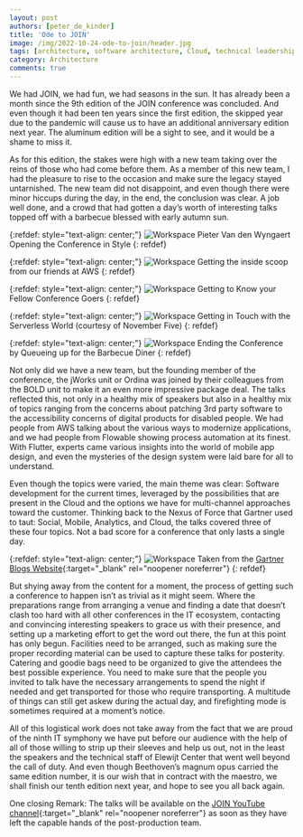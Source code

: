 ```yaml
---
layout: post
authors: [peter_de_kinder]
title: 'Ode to JOIN'
image: /img/2022-10-24-ode-to-join/header.jpg
tags: [architecture, software architecture, Cloud, technical leadership]
category: Architecture
comments: true
---
```


We had JOIN, we had fun, we had seasons in the sun. 
It has already been a month since the 9th edition of the JOIN conference was concluded. 
And even though it had been ten years since the first edition, the skipped year due to the pandemic will cause us to have an additional anniversary edition next year. 
The aluminum edition will be a sight to see, and it would be a shame to miss it.

As for this edition, the stakes were high with a new team taking over the reins of those who had come before them. 
As a member of this new team, I had the pleasure to rise to the occasion and make sure the legacy stayed untarnished. 
The new team did not disappoint, and even though there were minor hiccups during the day, in the end, the conclusion was clear. 
A job well done, and a crowd that had gotten a day’s worth of interesting talks topped off with a barbecue blessed with early autumn sun.

{:refdef: style="text-align: center;"}
<img src="{{ '/img/2022-10-24-ode-to-join/JOIN-01.png' | prepend: site.baseurl }}" alt="Workspace" class="image fit" style="margin:0px auto; max-width:100%">
Pieter Van den Wyngaert Opening the Conference in Style
{: refdef}

{:refdef: style="text-align: center;"}
<img src="{{ '/img/2022-10-24-ode-to-join/JOIN-02.png' | prepend: site.baseurl }}" alt="Workspace" class="image fit" style="margin:0px auto; max-width:100%">
Getting the inside scoop from our friends at AWS
{: refdef}

{:refdef: style="text-align: center;"}
<img src="{{ '/img/2022-10-24-ode-to-join/JOIN-03.png' | prepend: site.baseurl }}" alt="Workspace" class="image fit" style="margin:0px auto; max-width:100%">
Getting to Know your Fellow Conference Goers
{: refdef}

{:refdef: style="text-align: center;"}
<img src="{{ '/img/2022-10-24-ode-to-join/JOIN-04.png' | prepend: site.baseurl }}" alt="Workspace" class="image fit" style="margin:0px auto; max-width:100%">
Getting in Touch with the Serverless World (courtesy of November Five)
{: refdef}

{:refdef: style="text-align: center;"}
<img src="{{ '/img/2022-10-24-ode-to-join/JOIN-05.png' | prepend: site.baseurl }}" alt="Workspace" class="image fit" style="margin:0px auto; max-width:100%">
Ending the Conference by Queueing up for the Barbecue Diner
{: refdef}

Not only did we have a new team, but the founding member of the conference, the jWorks unit or Ordina was joined by their colleagues from the BOLD unit to make it an even more impressive package deal. 
The talks reflected this, not only in a healthy mix of speakers but also in a healthy mix of topics ranging from the concerns about patching 3rd party software to the accessibility concerns of digital products for disabled people. 
We had people from AWS talking about the various ways to modernize applications, and we had people from Flowable showing process automation at its finest. 
With Flutter, experts came various insights into the world of mobile app design, and even the mysteries of the design system were laid bare for all to understand.

Even though the topics were varied, the main theme was clear: Software development for the current times, leveraged by the possibilities that are present in the Cloud and the options we have for multi-channel approaches toward the customer. 
Thinking back to the Nexus of Force that Gartner used to taut: Social, Mobile, Analytics, and Cloud, the talks covered three of these four topics. 
Not a bad score for a conference that only lasts a single day.

{:refdef: style="text-align: center;"}
<img src="{{ '/img/2022-10-24-ode-to-join/SMAC.png' | prepend: site.baseurl }}" alt="Workspace" class="image fit" style="margin:0px auto; max-width:100%">
Taken from the [Gartner Blogs Website](https://blogs.gartner.com/mark-mcdonald/2022/08/15/relevance-is-customer-and-situationally-specific/smac/){:target="_blank" rel="noopener noreferrer"}
{: refdef}

But shying away from the content for a moment, the process of getting such a conference to happen isn’t as trivial as it might seem. 
Where the preparations range from arranging a venue and finding a date that doesn’t clash too hard with all other conferences in the IT ecosystem, contacting and convincing interesting speakers to grace us with their presence, and setting up a marketing effort to get the word out there, the fun at this point has only begun. 
Facilities need to be arranged, such as making sure the proper recording material can be used to capture these talks for posterity. 
Catering and goodie bags need to be organized to give the attendees the best possible experience. 
You need to make sure that the people you invited to talk have the necessary arrangements to spend the night if needed and get transported for those who require transporting. 
A multitude of things can still get askew during the actual day, and firefighting mode is sometimes required at a moment’s notice.

All of this logistical work does not take away from the fact that we are proud of the ninth IT symphony we have put before our audience with the help of all of those willing to strip up their sleeves and help us out, not in the least the speakers and the technical staff of Elewijt Center that went well beyond the call of duty. 
And even though Beethoven’s magnum opus carried the same edition number, it is our wish that in contract with the maestro, we shall finish our tenth edition next year, and hope to see you all back again.

One closing Remark: The talks will be available on the [JOIN YouTube channel](https://www.youtube.com/c/OrdinaBelgiumJWorks){:target="_blank" rel="noopener noreferrer"} as soon as they have left the capable hands of the post-production team.
